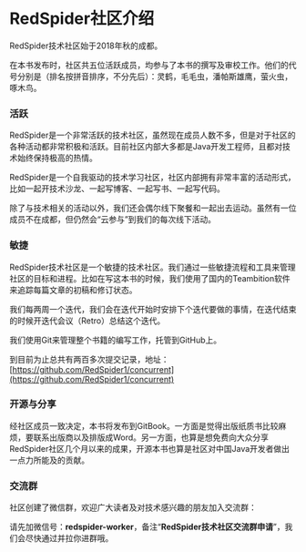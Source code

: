 # RedSpider社区介绍

RedSpider技术社区始于2018年秋的成都。

在本书发布时，社区共五位活跃成员，均参与了本书的撰写及审校工作。他们的代号分别是（排名按拼音排序，不分先后）：灵鹤，毛毛虫，潘帕斯雄鹰，萤火虫，啄木鸟。

### 活跃

RedSpider是一个非常活跃的技术社区，虽然现在成员人数不多，但是对于社区的各种活动都非常积极和活跃。目前社区内部大多都是Java开发工程师，且都对技术始终保持极高的热情。

RedSpider是一个自我驱动的技术学习社区，社区内部拥有非常丰富的活动形式，比如一起开技术沙龙、一起写博客、一起写书、一起写代码。

除了与技术相关的活动以外，我们还会偶尔线下聚餐和一起出去运动。虽然有一位成员不在成都，但仍然会“云参与”到我们的每次线下活动。

### 敏捷

RedSpider技术社区是一个敏捷的技术社区。我们通过一些敏捷流程和工具来管理社区的目标和进程。比如在写这本书的时候，我们使用了国内的Teambition软件来追踪每篇文章的初稿和修订状态。

我们每两周一个迭代，我们会在迭代开始时安排下个迭代要做的事情，在迭代结束的时候开迭代会议（Retro）总结这个迭代。

我们使用Git来管理整个书籍的编写工作，托管到GitHub上。

到目前为止总共有两百多次提交记录，地址：[https://github.com/RedSpider1/concurrent](https://github.com/RedSpider1/concurrent)

### 开源与分享

经社区成员一致决定，本书将发布到GitBook。一方面是觉得出版纸质书比较麻烦，要联系出版商以及排版成Word。另一方面，也算是想免费向大众分享RedSpider社区几个月以来的成果，开源本书也算是社区对中国Java开发者做出一点力所能及的贡献。

### 交流群

社区创建了微信群，欢迎广大读者及对技术感兴趣的朋友加入交流群：

请先加微信号：**redspider-worker**，备注“**RedSpider技术社区交流群申请**”，我们会尽快通过并拉你进群哦。


